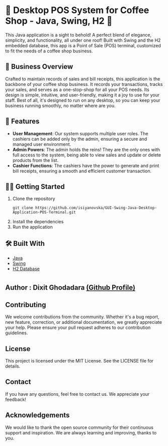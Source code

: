 # 🌟 Desktop POS System for Coffee Shop - Java, Swing, H2 🌟

This Java application is a sight to behold! A perfect blend of elegance, simplicity, and functionality, all under one roof! Built with Swing and the H2 embedded database, this app is a Point of Sale (POS) terminal, customized to fit the needs of a coffee shop business.

## 💼 Business Overview

Crafted to maintain records of sales and bill receipts, this application is the backbone of your coffee shop business. It records your transactions, tracks your sales, and serves as a one-stop-shop for all your POS needs. Its design is simple, intuitive, and user-friendly, making it a joy to use for your staff. Best of all, it's designed to run on any desktop, so you can keep your business running smoothly, no matter where are you.

## 🚀 Features

* **User Management**: Our system supports multiple user roles. The cashiers can be added only by the admin, ensuring a secure and managed user environment.
* **Admin Powers**: The admin holds the reins! They are the only ones with full access to the system, being able to view sales and update or delete products from the list.
* **Cashier Functions**: The cashiers have the power to generate and print bill receipts, ensuring a smooth and efficient customer transaction.

## 🏃‍♀️ Getting Started

1. Clone the repository
    ```
    git clone https://github.com/isiyanovska/GUI-Swing-Java-Desktop-Application-POS-Terminal.git
    ```
2. Install the dependencies
3. Run the application

## 🛠️ Built With

* [Java](https://www.java.com/)
* [Swing](https://docs.oracle.com/javase/tutorial/uiswing/)
* [H2 Database](https://www.h2database.com/html/main.html)

#
## Author : Dixit Ghodadara [(Github Profile)](https://github.com/DixitGdev)

## Contributing

We welcome contributions from the community. Whether it's a bug report, new feature, correction, or additional documentation, we greatly appreciate your help. Please ensure your pull request adheres to our contribution guidelines.

## License

This project is licensed under the MIT License. See the LICENSE file for details.

## Contact

If you have any questions, feel free to contact us. We appreciate your feedback!

## Acknowledgements

We would like to thank the open source community for their continuous support and inspiration. We are always learning and improving, thanks to you.
